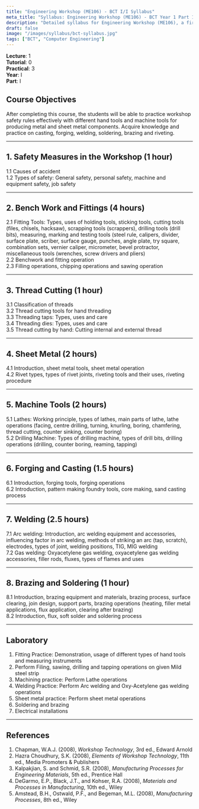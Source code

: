 ```yaml
---
title: "Engineering Workshop (ME106) - BCT I/I Syllabus"
meta_title: "Syllabus: Engineering Workshop (ME106) - BCT Year 1 Part 1 | IOE Notes"
description: "Detailed syllabus for Engineering Workshop (ME106), a first year, first part subject in the IOE BCT program. Covers workshop safety, bench work, machine tools, and various manufacturing processes."
draft: false
image: "/images/syllabus/bct-syllabus.jpg"
tags: ["BCT", "Computer Engineering"]
---
```


**Lecture**: 1  
**Tutorial**: 0  
**Practical**: 3  
**Year**: I  
**Part**: I  

## Course Objectives

After completing this course, the students will be able to practice workshop safety rules effectively with different hand tools and machine tools for producing metal and sheet metal components. Acquire knowledge and practice on casting, forging, welding, soldering, brazing and riveting.

---

## 1. Safety Measures in the Workshop (1 hour)

1.1 Causes of accident  
1.2 Types of safety: General safety, personal safety, machine and equipment safety, job safety  

---

## 2. Bench Work and Fittings (4 hours)

2.1 Fitting Tools: Types, uses of holding tools, sticking tools, cutting tools (files, chisels, hacksaw), scrapping tools (scrappers), drilling tools (drill bits), measuring, marking and testing tools (steel rule, calipers, divider, surface plate, scriber, surface gauge, punches, angle plate, try square, combination sets, vernier caliper, micrometer, bevel protractor, miscellaneous tools (wrenches, screw drivers and pliers)  
2.2 Benchwork and fitting operation  
2.3 Filling operations, chipping operations and sawing operation  

---

## 3. Thread Cutting (1 hour)

3.1 Classification of threads  
3.2 Thread cutting tools for hand threading  
3.3 Threading taps: Types, uses and care  
3.4 Threading dies: Types, uses and care  
3.5 Thread cutting by hand: Cutting internal and external thread  

---

## 4. Sheet Metal (2 hours)

4.1 Introduction, sheet metal tools, sheet metal operation  
4.2 Rivet types, types of rivet joints, riveting tools and their uses, riveting procedure  

---

## 5. Machine Tools (2 hours)

5.1 Lathes: Working principle, types of lathes, main parts of lathe, lathe operations (facing, centre drilling, turning, knurling, boring, chamfering, thread cutting, counter sinking, counter boring)  
5.2 Drilling Machine: Types of drilling machine, types of drill bits, drilling operations (drilling, counter boring, reaming, tapping)  

---

## 6. Forging and Casting (1.5 hours)

6.1 Introduction, forging tools, forging operations  
6.2 Introduction, pattern making foundry tools, core making, sand casting process  

---

## 7. Welding (2.5 hours)

7.1 Arc welding: Introduction, arc welding equipment and accessories, influencing factor in arc welding, methods of striking an arc (tap, scratch), electrodes, types of joint, welding positions, TIG, MIG welding  
7.2 Gas welding: Oxyacetylene gas welding, oxyacetylene gas welding accessories, filler rods, fluxes, types of flames and uses  

---

## 8. Brazing and Soldering (1 hour)

8.1 Introduction, brazing equipment and materials, brazing process, surface clearing, join design, support parts, brazing operations (heating, filler metal applications, flux application, clearing after brazing)  
8.2 Introduction, flux, soft solder and soldering process  

---

## Laboratory

1. Fitting Practice: Demonstration, usage of different types of hand tools and measuring instruments  
2. Perform Filing, sawing, drilling and tapping operations on given Mild steel strip  
3. Machining practice: Perform Lathe operations  
4. Welding Practice: Perform Arc welding and Oxy-Acetylene gas welding operations  
5. Sheet metal practice: Perform sheet metal operations  
6. Soldering and brazing  
7. Electrical installations  

---

## References

1. Chapman, W.A.J. (2008), *Workshop Technology*, 3rd ed., Edward Arnold  
2. Hazra Choudhury, S.K. (2008), *Elements of Workshop Technology*, 11th ed., Media Promoters & Publishers  
3. Kalpakjian, S. and Schmid, S.R. (2008), *Manufacturing Processes for Engineering Materials*, 5th ed., Prentice Hall  
4. DeGarmo, E.P., Black, J.T., and Kohser, R.A. (2008), *Materials and Processes in Manufacturing*, 10th ed., Wiley  
5. Amstead, B.H., Ostwald, P.F., and Begeman, M.L. (2008), *Manufacturing Processes*, 8th ed., Wiley